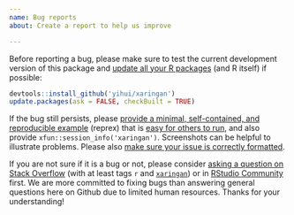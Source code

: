 ```yaml
---
name: Bug reports
about: Create a report to help us improve

---
```


Before reporting a bug, please make sure to test the current development version of this package and [update all your R packages](https://yihui.name/en/2017/05/when-in-doubt-upgrade/) (and R itself) if possible:

```r
devtools::install_github('yihui/xaringan')
update.packages(ask = FALSE, checkBuilt = TRUE)
```

If the bug still persists, please [provide a minimal, self-contained, and reproducible example](https://yihui.name/en/2017/09/the-minimal-reprex-paradox/) (reprex) that is [easy for others to run](https://yihui.name/en/2018/06/copy-and-run/), and also provide `xfun::session_info('xaringan')`. Screenshots can be helpful to illustrate problems. Please also [make sure your issue is correctly formatted](https://yihui.name/en/2018/05/github-issue-format/).

If you are not sure if it is a bug or not, please consider [asking a question on Stack Overflow](https://yihui.name/en/2017/08/so-gh-email/) (with at least tags `r` and [`xaringan`](https://stackoverflow.com/tags/xaringan)) or in [RStudio Community](https://community.rstudio.com) first. We are more committed to fixing bugs than answering general questions here on Github due to limited human resources. Thanks for your understanding!
